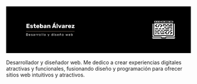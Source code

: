 ![Header](./banner-esteban-alvarez.png)


Desarrollador y diseñador web. Me dedico a crear experiencias digitales atractivas y funcionales, fusionando diseño y programación para ofrecer sitios web intuitivos y atractivos.


<!--
**EsteAlvarez/EsteAlvarez** is a ✨ _special_ ✨ repository because its `README.md` (this file) appears on your GitHub profile.

Here are some ideas to get you started:

- 🔭 I’m currently working on ...
- 🌱 I’m currently learning ...
- 👯 I’m looking to collaborate on ...
- 🤔 I’m looking for help with ...
- 💬 Ask me about ...
- 📫 How to reach me: ...
- 😄 Pronouns: ...
- ⚡ Fun fact: ...
-->
